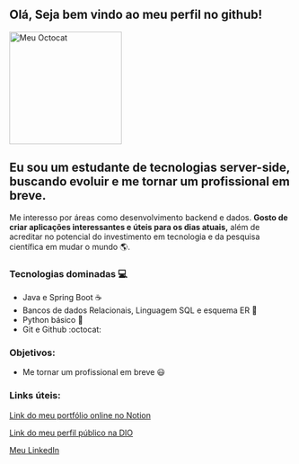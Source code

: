 ## Olá, Seja bem vindo ao meu perfil no github!
<img src="https://github.com/LuizBrenoDev/LuizBrenoDev/assets/118695802/3668f173-c639-44a9-8376-a3ae9af1db35" title="Meu Octocat" widht=200 height= 200>

Eu sou um estudante de tecnologias server-side, buscando evoluir e me tornar um profissional em breve.
--- 
Me interesso por áreas como desenvolvimento backend e dados. 
**Gosto de criar aplicações interessantes e úteis para os dias atuais,** além de acreditar no potencial do investimento em tecnologia e da pesquisa científica em mudar o mundo 🌎.

### Tecnologias dominadas 💻
* Java e Spring Boot ☕
* Bancos de dados Relacionais, Linguagem SQL e esquema ER 🐬
* Python básico 🐍
* Git e Github :octocat:

### Objetivos:
* Me tornar um profissional em breve 😃

### Links úteis:
[Link do meu portfólio online no Notion](https://portfolio-online-luizdev.notion.site/API-Loja-Online-3dd5c858d79c4244b690b9b77bb1beaf?pvs=4)

[Link do meu perfil público na DIO](https://www.dio.me/users/subgamer2022)

[Meu LinkedIn](https://www.linkedin.com/in/luizbreno/)

<!--
**LuizBrenoDev/LuizBrenoDev** is a ✨ _special_ ✨ repository because its `README.md` (this file) appears on your GitHub profile.

Here are some ideas to get you started:

- 🔭 I’m currently working on ...
- 🌱 I’m currently learning ...
- 👯 I’m looking to collaborate on ...
- 🤔 I’m looking for help with ...
- 💬 Ask me about ...
- 📫 How to reach me: ...
- 😄 Pronouns: ...
- ⚡ Fun fact: ...
-->
